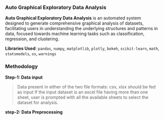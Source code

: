 <h3>Auto Graphical Exploratory Data Analysis</h3>

**Auto Graphical Exploratory Data Analysis** is an automated system designed to generate comprehensive graphical analysis of datasets, facilitating users in understanding the underlying structures and patterns in data, focused towards machine learning tasks such as classification, regression, and clustering.

**Libraries Used**: `pandas`, `numpy`, `matplotlib`, `plotly`, `bokeh`, `scikit-learn`, `math`, `statsmodels`, `os`, `warnings`

<h3> Methodology </h3>

**Step-1: Data input**
> Data present in either of the two file formats: csv, xlsx should be fed as input
> If the input dataset is an excel file having more than one sheet, user is prompted with all the available sheets to select the dataset for analysis.

**step-2: Data Preprocessing**
